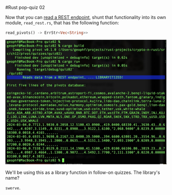 #Rust pop-quiz 02

Now that you can 
[read a REST endpoint](../quiz01/answer.rs), shunt that functionality into its 
own module, `read_rest.rs`, that has the following function:


```Rust
read_pivots() -> ErrStr<Vec<String>>
```

![Run-off from calling `read_pivots()`](imgs/roff.jpg)

We'll be using this as a library function in follow-on quizzes. The library's 
name?

`swerve`.
